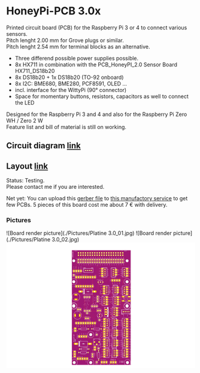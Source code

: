# HoneyPi-PCB 3.0x

Printed circuit board (PCB) for the Raspberry Pi 3 or 4 to connect various sensors.  
Pitch lenght 2.00 mm for Grove plugs or similar.  
Pitch lenght 2.54 mm for terminal blocks as an alternative. 
 
- Three differend possible power supplies possible.  
- 8x HX711 in combination with the PCB_HoneyPI_2.0 Sensor Board HX711_DS18b20  
- 8x DS18b20 + 1x DS18b20 (TO-92 onboard)  
- 8x I2C: BME680, BME280, PCF8591, OLED ...
- incl. interface for the WittyPi (90° connector)
- Space for momentary buttons, resistors, capacitors as well to connect the LED 

Designed for the Raspberry Pi 3 and 4 and also for the Raspberry Pi Zero WH / Zero 2 W   
Feature list and bill of material is still on working.  

## Circuit diagram [link](./HoneyPI_Platine_3.00_Schaltplan.pdf)
## Layout [link](./HoneyPI_Platine_3.00_layout.pdf)

Status: Testing.  
Please contact me if you are interested.  

Net yet: You can upload this [gerber file](./HoneyPI_Platine_3.00.zip) to [this manufactory service](https://jlcpcb.com/quote) to get few PCBs. 5 pieces of this board cost me about 7 € with delivery. 

### Pictures
![Board render picture](./Pictures/Platine 3.0_01.jpg)
![Board render picture](./Pictures/Platine 3.0_02.jpg)
![Board render picture](./Pictures/HoneyPI_Platine_3.00.png)
